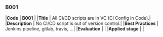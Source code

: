 ### B001

|**Code**           | **B001** |
|**Title**          | All CI/CD scripts are in VC (CI Config in Code).|
|**Description**    | No CI/CD script is out of version control.|
|**Best Practices** | Jenkins pipeline, gitlab, travis, ...|
|**Evaluation**     | |
|**Applied stage**  | |
